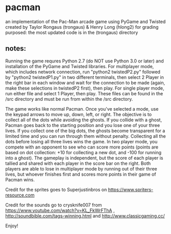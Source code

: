 # pacman
an implementation of the Pac-Man arcade game using PyGame and Twisted 
created by Taylor Rongaus (trongaus) & Henry Long (hlong2)
for grading purposed: the most updated code is in the (trongaus) directory

## notes:

Running the game requres Python 2.7 (do NOT use Python 3.0 or later) and installation of the PyGame and Twisted libraries. For multiplayer mode, which includes network connection, run "python2 twistedP2.py" followed by "python2 twistedP1.py" in two different terminals, then select 2 Player in the right bar in each window and wait for the connection to be made (again, make these selections in twistedP2 first), then play. For single player mode, run either file and select 1 Player, then play. These files can be found in the /src directory and must be run from within the /src directory.

The game works like normal Pacman. Once you've selected a mode, use the keypad arrows to move up, down, left, or right. The objective is to collect all of the dots while avoiding the ghosts. If you collide with a ghost, Pacman goes back to the starting position and you lose one of your three lives. If you collect one of the big dots, the ghosts become transparent for a limited time and you can run through them without penalty. Collecting all the dots before losing all three lives wins the game. In two player mode, you compete with an opponent to see who can score more points (points are based on dot collection: +10 for collecting a new dot, and -100 for running into a ghost). The gameplay is independent, but the score of each player is tallied and shared with each player in the score bar on the right. Both players are able to lose in multiplayer mode by running out of their three lives, but whoever finishes first and scores more points in their game of Pacman wins.

Credit for the sprites goes to Superjustinbros on https://www.spriters-resource.com 

Credit for the sounds go to crysknife007 from https://www.youtube.com/watch?v=KL_FkWrFThA , http://soundbible.com/tags-winning.html and http://www.classicgaming.cc/

Enjoy!